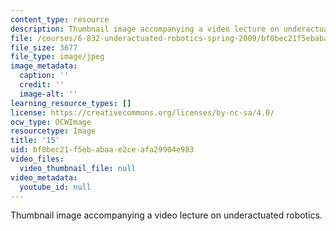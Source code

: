 ```yaml
---
content_type: resource
description: Thumbnail image accompanying a video lecture on underactuated robotics.
file: /courses/6-832-underactuated-robotics-spring-2009/bf0bec21f5ebabaae2ceafa29904e983_15.jpg
file_size: 3677
file_type: image/jpeg
image_metadata:
  caption: ''
  credit: ''
  image-alt: ''
learning_resource_types: []
license: https://creativecommons.org/licenses/by-nc-sa/4.0/
ocw_type: OCWImage
resourcetype: Image
title: '15'
uid: bf0bec21-f5eb-abaa-e2ce-afa29904e983
video_files:
  video_thumbnail_file: null
video_metadata:
  youtube_id: null
---
```

Thumbnail image accompanying a video lecture on underactuated robotics.